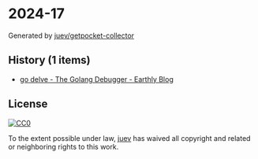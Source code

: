 # 2024-17

Generated by [juev/getpocket-collector](https://github.com/juev/getpocket-collector)

## History (1 items)

- [go delve - The Golang Debugger - Earthly Blog](https://earthly.dev/blog/golang-dlv/)

## License

[![CC0](https://mirrors.creativecommons.org/presskit/buttons/88x31/svg/cc-zero.svg)](https://creativecommons.org/publicdomain/zero/1.0/)

To the extent possible under law, [juev](https://github.com/juev) has waived all copyright and related or neighboring rights to this work.
